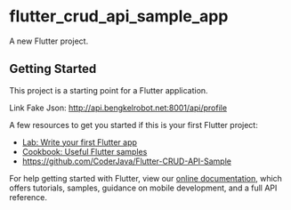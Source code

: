 # flutter_crud_api_sample_app

A new Flutter project.

## Getting Started

This project is a starting point for a Flutter application.

Link Fake Json: http://api.bengkelrobot.net:8001/api/profile

A few resources to get you started if this is your first Flutter project:

- [Lab: Write your first Flutter app](https://flutter.dev/docs/get-started/codelab)
- [Cookbook: Useful Flutter samples](https://flutter.dev/docs/cookbook)
- https://github.com/CoderJava/Flutter-CRUD-API-Sample

For help getting started with Flutter, view our
[online documentation](https://flutter.dev/docs), which offers tutorials,
samples, guidance on mobile development, and a full API reference.
